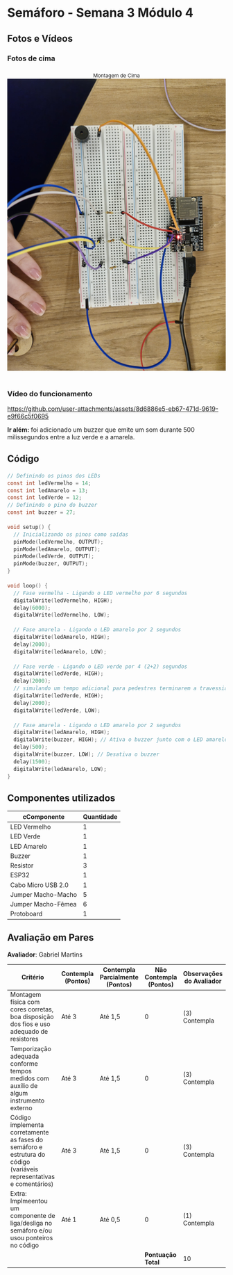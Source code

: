 # Semáforo - Semana 3 Módulo 4

## Fotos e Vídeos 

### Fotos de cima 

<div align="center">
<sub>Montagem de Cima <a href="#c6"></a></sub> </br>
<img src="assets/semaforo1.jpg"><br>
</div><br>

### Vídeo do funcionamento

https://github.com/user-attachments/assets/8d6886e5-eb67-471d-9619-e9f66c5f0695

**Ir além:** foi adicionado um buzzer que emite um som durante 500 milissegundos entre a luz verde e a amarela. 

## Código

```c
// Definindo os pinos dos LEDs
const int ledVermelho = 14;
const int ledAmarelo = 13;
const int ledVerde = 12;
// Definindo o pino do buzzer
const int buzzer = 27;

void setup() {
  // Inicializando os pinos como saídas
  pinMode(ledVermelho, OUTPUT);
  pinMode(ledAmarelo, OUTPUT);
  pinMode(ledVerde, OUTPUT);
  pinMode(buzzer, OUTPUT); 
}

void loop() {
  // Fase vermelha - Ligando o LED vermelho por 6 segundos
  digitalWrite(ledVermelho, HIGH);
  delay(6000);
  digitalWrite(ledVermelho, LOW);
  
  // Fase amarela - Ligando o LED amarelo por 2 segundos
  digitalWrite(ledAmarelo, HIGH);
  delay(2000);
  digitalWrite(ledAmarelo, LOW);

  // Fase verde - Ligando o LED verde por 4 (2+2) segundos
  digitalWrite(ledVerde, HIGH);
  delay(2000);
  // simulando um tempo adicional para pedestres terminarem a travessia
  digitalWrite(ledVerde, HIGH);
  delay(2000);
  digitalWrite(ledVerde, LOW);
    
  // Fase amarela - Ligando o LED amarelo por 2 segundos
  digitalWrite(ledAmarelo, HIGH);
  digitalWrite(buzzer, HIGH); // Ativa o buzzer junto com o LED amarelo
  delay(500);
  digitalWrite(buzzer, LOW); // Desativa o buzzer
  delay(1500);
  digitalWrite(ledAmarelo, LOW);
}
```

## Componentes utilizados 

| cComponente  | Quantidade |
| ------------ | ---------- |
| LED Vermelho  | 1 |
| LED Verde  | 1 |
| LED Amarelo  | 1 |
| Buzzer  | 1 |
| Resistor  | 3 |
| ESP32  | 1 |
| Cabo  Micro USB 2.0  | 1 |
| Jumper Macho-Macho  | 5 |
| Jumper Macho-Fêmea  | 6 |
| Protoboard  | 1 |

## Avaliação em Pares

**Avaliador**: Gabriel Martins

| Critério                                                                                                 | Contempla (Pontos) | Contempla Parcialmente (Pontos) | Não Contempla (Pontos) | Observações do Avaliador |
|---------------------------------------------------------------------------------------------------------|--------------------|----------------------------------|--------------------------|---------------------------|
| Montagem física com cores corretas, boa disposição dos fios e uso adequado de resistores                | Até 3              | Até 1,5                            | 0                        | (3) Contempla  |
| Temporização adequada conforme tempos medidos com auxílio de algum instrumento externo                  | Até 3              | Até 1,5                          | 0                        | (3) Contempla |
| Código implementa corretamente as fases do semáforo e estrutura do código (variáveis representativas e comentários) | Até 3              | Até 1,5                          | 0                        | (3) Contempla |
| Extra: Implmeentou um componente de liga/desliga no semáforo e/ou usou ponteiros no código | Até 1              |  Até 0,5                         | 0                        | (1) Contempla |
|  |                                                             |  | **Pontuação Total** | 10 |

